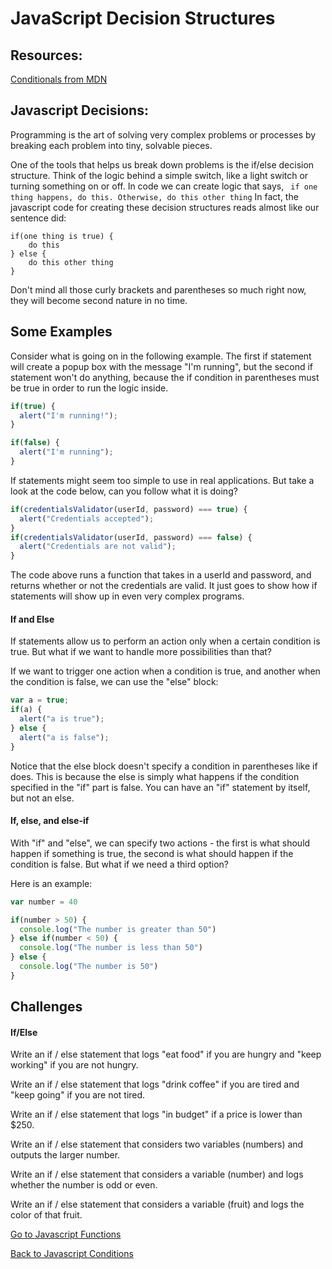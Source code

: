 # JavaScript Decision Structures

## Resources:

<a href="https://developer.mozilla.org/en-US/docs/Learn/JavaScript/Building_blocks/conditionals">Conditionals from MDN </a>

## Javascript Decisions:

Programming is the art of solving very complex problems or processes by breaking each problem into tiny, solvable pieces.

One of the tools that helps us break down problems is the if/else decision structure. Think of the logic behind a simple switch, like a light switch or turning something on or off. In code we can create logic that says,
``` if one thing happens, do this. Otherwise, do this other thing```
In fact, the javascript code for creating these decision structures reads almost like our sentence did:
```
if(one thing is true) {
  	do this
} else {
	do this other thing
}

```
Don't mind all those curly brackets and parentheses so much right now, they will become second nature in no time.

## Some Examples

Consider what is going on in the following example. The first if statement will create a popup box with the message "I'm running", but the second if statement won't do anything, because the if condition in parentheses must be true in order to run the logic inside.

```javascript
if(true) {
  alert("I'm running!");
}

if(false) {
  alert("I'm running");
}

```

If statements might seem too simple to use in real applications. But take a look at the code below, can you follow what it is doing?

```javascript
if(credentialsValidator(userId, password) === true) {
  alert("Credentials accepted");
}
if(credentialsValidator(userId, password) === false) {
  alert("Credentials are not valid");
}
```
The code above runs a function that takes in a userId and password, and returns whether or not the credentials are valid. It just goes to show how if statements will show up in even very complex programs.


#### If and Else

If statements allow us to perform an action only when a certain condition is true. But what if we want to handle more possibilities than that?

If we want to trigger one action when a condition is true, and another when the condition is false, we can use the "else" block:

```javascript
var a = true;
if(a) {
  alert("a is true");
} else {
  alert("a is false");
}
```

Notice that the else block doesn't specify a condition in parentheses like if does. This is because the else is simply what happens if the condition specified in the "if" part is false. You can have an "if" statement by itself, but not an else.


#### If, else, and else-if

With "if" and "else", we can specify two actions - the first is what should happen if something is true, the second is what should happen if the condition is false. But what if we need a third option?

Here is an example:
```javascript
var number = 40

if(number > 50) {
  console.log("The number is greater than 50")
} else if(number < 50) {
  console.log("The number is less than 50")
} else {
  console.log("The number is 50")
}

```



## Challenges

#### If/Else

Write an if / else statement that logs "eat food" if you are hungry and "keep working" if you are not hungry.

Write an if / else statement that logs "drink coffee" if you are tired and "keep going" if you are not tired.   

Write an if / else statement that logs "in budget" if a price is lower than $250.  

Write an if / else statement that considers two variables (numbers) and outputs the larger number.

Write an if / else statement that considers a variable (number) and logs whether the number is odd or even.

Write an if / else statement that considers a variable (fruit) and logs the color of that fruit.

[Go to Javascript Functions](./03js_functions.md)


[Back to Javascript Conditions](./02js_conditions.md)
